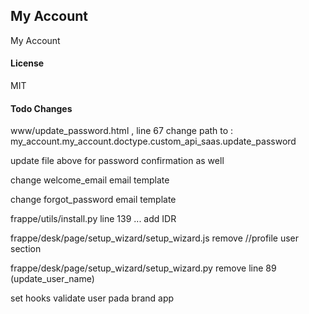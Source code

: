 ## My Account

My Account

#### License

MIT

#### Todo Changes
www/update_password.html , line 67 change path to : my_account.my_account.doctype.custom_api_saas.update_password

update file above for password confirmation as well

change welcome_email email template

change forgot_password email template

frappe/utils/install.py line 139 ... add IDR

frappe/desk/page/setup_wizard/setup_wizard.js remove //profile user section

frappe/desk/page/setup_wizard/setup_wizard.py remove line 89 (update_user_name)

set hooks validate user pada brand app


